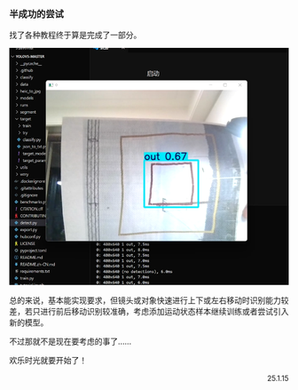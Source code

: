 ### 半成功的尝试

找了各种教程终于算是完成了一部分。

![25_1_15](https://github.com/changewam/changewam.github.io/raw/main/Journal/25_1_15.png)

总的来说，基本能实现要求，但镜头或对象快速进行上下或左右移动时识别能力较差，若只进行前后移动识别较准确，考虑添加运动状态样本继续训练或者尝试引入新的模型。



不过那就不是现在要考虑的事了……

欢乐时光就要开始了！



<div style="text-align: right;"><font size="2">25.1.15</font>

